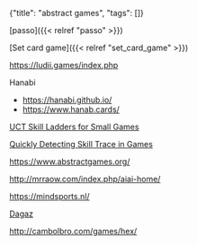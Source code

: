 {"title": "abstract games", "tags": []}

[passo]({{< relref "passo" >}})

[Set card game]({{< relref "set_card_game" >}})

https://ludii.games/index.php

Hanabi
* https://hanabi.github.io/
* https://www.hanab.cards/

[UCT Skill Ladders for Small Games](http://mrraow.com/uploads/AiAiReports/uct_skill_ladders.html)

[Quickly Detecting Skill Trace in Games](https://ieee-cog.org/2022/assets/papers/paper_206.pdf)

https://www.abstractgames.org/

http://mrraow.com/index.php/aiai-home/

https://mindsports.nl/

[Dagaz](https://glukkazan.github.io/)

http://cambolbro.com/games/hex/

